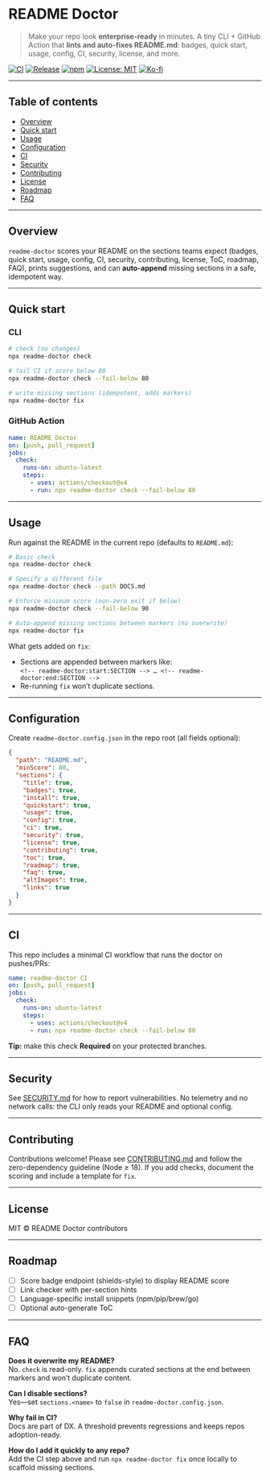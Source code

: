 # README Doctor

> Make your repo look **enterprise-ready** in minutes. A tiny CLI + GitHub Action that **lints and auto-fixes README.md**: badges, quick start, usage, config, CI, security, license, and more.

[![CI](https://img.shields.io/github/actions/workflow/status/hunt3r157/readme-doctor/ci.yml?branch=main)](https://github.com/hunt3r157/readme-doctor/actions)
[![Release](https://img.shields.io/github/actions/workflow/status/hunt3r157/readme-doctor/release.yml?label=release)](https://github.com/hunt3r157/readme-doctor/actions)
[![npm](https://img.shields.io/npm/v/readme-doctor.svg)](https://www.npmjs.com/package/readme-doctor)
[![License: MIT](https://img.shields.io/badge/License-MIT-blue.svg)](LICENSE)
[![Ko-fi](https://img.shields.io/badge/Ko--fi-Support-ff5e5b?logo=kofi&logoColor=white)](https://ko-fi.com/hunt3r157)


---

## Table of contents
- [Overview](#overview)
- [Quick start](#quick-start)
- [Usage](#usage)
- [Configuration](#configuration)
- [CI](#ci)
- [Security](#security)
- [Contributing](#contributing)
- [License](#license)
- [Roadmap](#roadmap)
- [FAQ](#faq)

---

## Overview
`readme-doctor` scores your README on the sections teams expect (badges, quick start, usage, config, CI, security, contributing, license, ToC, roadmap, FAQ), prints suggestions, and can **auto-append** missing sections in a safe, idempotent way.

---

## Quick start

### CLI
```bash
# check (no changes)
npx readme-doctor check

# fail CI if score below 80
npx readme-doctor check --fail-below 80

# write missing sections (idempotent, adds markers)
npx readme-doctor fix
```

### GitHub Action
```yaml
name: README Doctor
on: [push, pull_request]
jobs:
  check:
    runs-on: ubuntu-latest
    steps:
      - uses: actions/checkout@v4
      - run: npx readme-doctor check --fail-below 80
```

---

## Usage
Run against the README in the current repo (defaults to `README.md`):

```bash
# Basic check
npx readme-doctor check

# Specify a different file
npx readme-doctor check --path DOCS.md

# Enforce minimum score (non-zero exit if below)
npx readme-doctor check --fail-below 90

# Auto-append missing sections between markers (no overwrite)
npx readme-doctor fix
```

What gets added on `fix`:
- Sections are appended between markers like:  
  `<!-- readme-doctor:start:SECTION --> … <!-- readme-doctor:end:SECTION -->`
- Re-running `fix` won’t duplicate sections.

---

## Configuration
Create `readme-doctor.config.json` in the repo root (all fields optional):

```json
{
  "path": "README.md",
  "minScore": 80,
  "sections": {
    "title": true,
    "badges": true,
    "install": true,
    "quickstart": true,
    "usage": true,
    "config": true,
    "ci": true,
    "security": true,
    "license": true,
    "contributing": true,
    "toc": true,
    "roadmap": true,
    "faq": true,
    "altImages": true,
    "links": true
  }
}
```

---

## CI
This repo includes a minimal CI workflow that runs the doctor on pushes/PRs:

```yaml
name: readme-doctor CI
on: [push, pull_request]
jobs:
  check:
    runs-on: ubuntu-latest
    steps:
      - uses: actions/checkout@v4
      - run: npx readme-doctor check --fail-below 80
```

**Tip:** make this check **Required** on your protected branches.

---

## Security
See [SECURITY.md](SECURITY.md) for how to report vulnerabilities. No telemetry and no network calls: the CLI only reads your README and optional config.

---

## Contributing
Contributions welcome! Please see [CONTRIBUTING.md](CONTRIBUTING.md) and follow the zero-dependency guideline (Node ≥ 18). If you add checks, document the scoring and include a template for `fix`.

---

## License
MIT © README Doctor contributors

---

## Roadmap
- [ ] Score badge endpoint (shields-style) to display README score
- [ ] Link checker with per-section hints
- [ ] Language-specific install snippets (npm/pip/brew/go)
- [ ] Optional auto-generate ToC

---

## FAQ
**Does it overwrite my README?**  
No. `check` is read-only. `fix` appends curated sections at the end between markers and won’t duplicate content.

**Can I disable sections?**  
Yes—set `sections.<name>` to `false` in `readme-doctor.config.json`.

**Why fail in CI?**  
Docs are part of DX. A threshold prevents regressions and keeps repos adoption-ready.

**How do I add it quickly to any repo?**  
Add the CI step above and run `npx readme-doctor fix` once locally to scaffold missing sections.

